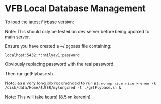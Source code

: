 VFB Local Database Management
======

To load the latest Flybase version:

Note: This should only be tested on dev server before being updated to main server.

Ensure you have created a ~/.pgpass file containing:
```
localhost:5432:*:nmilyav1:password
```
Obviously replacing password with the real password.

Then run getFlybase.sh

Note: as a very long job recomended to run as: ```nohup nice nice krenew -k /disk/data/Home/$USER/mylongcred -t ./getFlybase.sh &```

Note: This will take hours! (8.5 on karenin)
